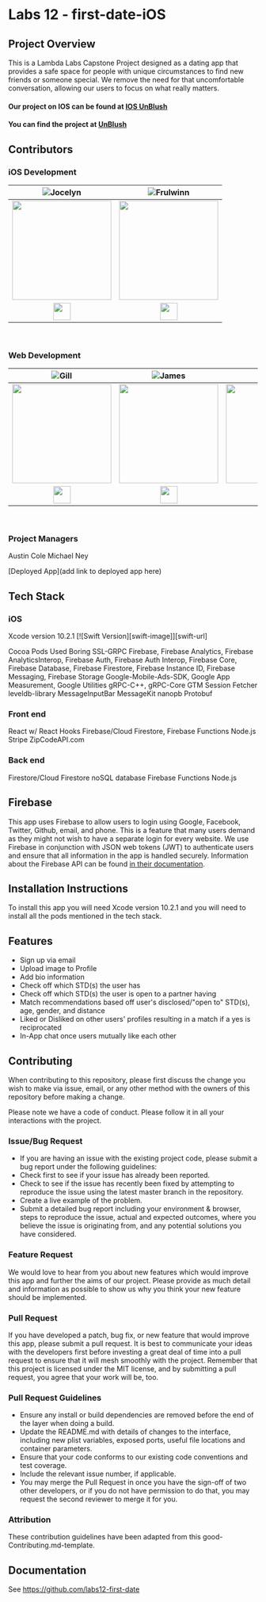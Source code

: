 # Labs 12 - first-date-iOS

## Project Overview
This is a Lambda Labs Capstone Project designed as a dating app that provides a safe space for people with unique circumstances to find new friends or someone special. We remove the need for that uncomfortable conversation, allowing our users to focus on what really matters.

#### Our project on IOS can be found at  [**IOS UnBlush**](https://github.com/labs12-first-date/labs12-first-date-iOS)
#### You can find the project at [**UnBlush**](https://awk-dating.firebaseapp.com)

## Contributors
### iOS Development
|  ![Jocelyn](https://img.shields.io/badge/Jocelyn-Stuart-blueviolet.svg)                                                      |                                                  ![Frulwinn](https://img.shields.io/badge/Frulwinn-Collick-ff69b4.svg)                                                       |                                                      
| :-----------------------------------------------------------------------------------------------------------------------------------------: | :-------------------------------------------------------------------------------------------------------------------------------------------: | 
| <img src="https://encrypted-tbn0.gstatic.com/images?q=tbn:ANd9GcTRIUUZb9WpQPm7eAwp1MA_TwA5_c9qgsnMbTneJbVf4BNrq0OK" width = "200" /> | <img src="https://encrypted-tbn0.gstatic.com/images?q=tbn:ANd9GcTAQ2hTxRAECl0pPCzSz3kBBOV3SBWFrvswkJ0ZN72FmeMO0VTJ" width = "200" /> | 
|  [<img src="https://github.com/favicon.ico" width="35"> ](https://github.com/jocate)                                |                                                  [<img src="https://github.com/favicon.ico" width="35"> ](https://github.com/Frulwinn)  
<br>

### Web Development
|                                                      ![Gill](https://img.shields.io/badge/Gill-Abada-orange.svg)                                                      |                                                       ![James](https://img.shields.io/badge/James-Basile-brightgreen.svg)                                                       |                                                      ![Joel](https://img.shields.io/badge/Joel-Bartlett-red.svg)                                                       |                                                       ![Jonas](https://img.shields.io/badge/Jonas-Walden-yellow.svg)                                                       |                                                      ![Steve](https://img.shields.io/badge/Steve-Alverson-blue.svg)                                                      |
| :-----------------------------------------------------------------------------------------------------------------------------------------: | :-------------------------------------------------------------------------------------------------------------------------------------------: | :-----------------------------------------------------------------------------------------------------------------------------------------: | :-------------------------------------------------------------------------------------------------------------------------------------------: | :-----------------------------------------------------------------------------------------------------------------------------------------: |
| <img src="https://www.dalesjewelers.com/wp-content/uploads/2018/10/placeholder-silhouette-male.png" width = "200" /> | <img src="https://www.dalesjewelers.com/wp-content/uploads/2018/10/placeholder-silhouette-male.png" width = "200" /> | <img src="https://www.dalesjewelers.com/wp-content/uploads/2018/10/placeholder-silhouette-male.png" width = "200" /> | <img src="https://www.dalesjewelers.com/wp-content/uploads/2018/10/placeholder-silhouette-male.png" width = "200" /> | <img src="https://www.dalesjewelers.com/wp-content/uploads/2018/10/placeholder-silhouette-male.png" width = "200" /> |
|                                [<img src="https://github.com/favicon.ico" width="35"> ](https://github.com/gabada)                                |                            [<img src="https://github.com/favicon.ico" width="35"> ](https://github.com/jbasile6)                             |                          [<img src="https://github.com/favicon.ico" width="35"> ](https://github.com/murbar)                           |                          [<img src="https://github.com/favicon.ico" width="35"> ](https://github.com/UnknownMonk)                           |                           [<img src="https://github.com/favicon.ico" width="35"> ](https://github.com/VaderSteve76)  
<br>

### Project Managers
Austin Cole 
Michael Ney 

[Deployed App](add link to deployed app here)

## Tech Stack
### iOS
Xcode version 10.2.1
[![Swift Version][swift-image]][swift-url]

Cocoa Pods Used
Boring SSL-GRPC
Firebase, Firebase Analytics, Firebase AnalyticsInterop, Firebase Auth, Firebase Auth Interop, Firebase Core, Firebase Database, Firebase Firestore, Firebase Instance ID, Firebase Messaging, Firebase Storage
Google-Mobile-Ads-SDK, Google App Measurement, Google Utilities
gRPC-C++, gRPC-Core
GTM Session Fetcher
leveldb-library
MessageInputBar
MessageKit
nanopb
Protobuf

### Front end
React w/ React Hooks
Firebase/Cloud Firestore, Firebase Functions
Node.js
Stripe 
ZipCodeAPI.com

### Back end
Firestore/Cloud Firestore noSQL database Firebase Functions
Node.js

## Firebase
This app uses Firebase to allow users to login using Google, Facebook, Twitter, Github, email, and phone. This is a feature that many users demand as they might not wish to have a separate login for every website. We use Firebase in conjunction with JSON web tokens (JWT) to authenticate users and ensure that all information in the app is handled securely. Information about the Firebase API can be found [in their documentation](https://firebase.google.com/docs/reference/).

## Installation Instructions
To install this app you will need Xcode version 10.2.1 and you will need to install all the pods mentioned in the tech stack.

## Features
* Sign up via email
* Upload image to Profile
* Add bio information
* Check off which STD(s) the user has
* Check off which STD(s) the user is open to a partner having
* Match recommendations based off user's disclosed/"open to" STD(s), age, gender, and distance
* Liked or Disliked on other users' profiles resulting in a match if a yes is reciprocated
* In-App chat once users mutually like each other

## Contributing
When contributing to this repository, please first discuss the change you wish to make via issue, email, or any other method with the owners of this repository before making a change.

Please note we have a code of conduct. Please follow it in all your interactions with the project.

### Issue/Bug Request
* If you are having an issue with the existing project code, please submit a bug report under the following guidelines:
* Check first to see if your issue has already been reported.
* Check to see if the issue has recently been fixed by attempting to reproduce the issue using the latest master branch in the repository.
* Create a live example of the problem.
* Submit a detailed bug report including your environment & browser, steps to reproduce the issue, actual and expected outcomes,  where you believe the issue is originating from, and any potential solutions you have considered.

### Feature Request
We would love to hear from you about new features which would improve this app and further the aims of our project. Please provide as much detail and information as possible to show us why you think your new feature should be implemented.

### Pull Request
If you have developed a patch, bug fix, or new feature that would improve this app, please submit a pull request. It is best to communicate your ideas with the developers first before investing a great deal of time into a pull request to ensure that it will mesh smoothly with the project.
Remember that this project is licensed under the MIT license, and by submitting a pull request, you agree that your work will be, too.

### Pull Request Guidelines
* Ensure any install or build dependencies are removed before the end of the layer when doing a build.
* Update the README.md with details of changes to the interface, including new plist variables, exposed ports, useful file locations and container parameters.
* Ensure that your code conforms to our existing code conventions and test coverage.
* Include the relevant issue number, if applicable.
* You may merge the Pull Request in once you have the sign-off of two other developers, or if you do not have permission to do that, you may request the second reviewer to merge it for you.

### Attribution
These contribution guidelines have been adapted from this good-Contributing.md-template.

## Documentation
See https://github.com/labs12-first-date
